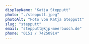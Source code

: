 ```yaml
---
displayName: "Katja Stepputt"
photo: "./stepputt.jpeg"
photoAlt: "Foto von Katja Stepputt"
slug: "stepputt"
email: "stepputt@kjp-meerbusch.de"
phone: "0151 / 74250914"
---
```

